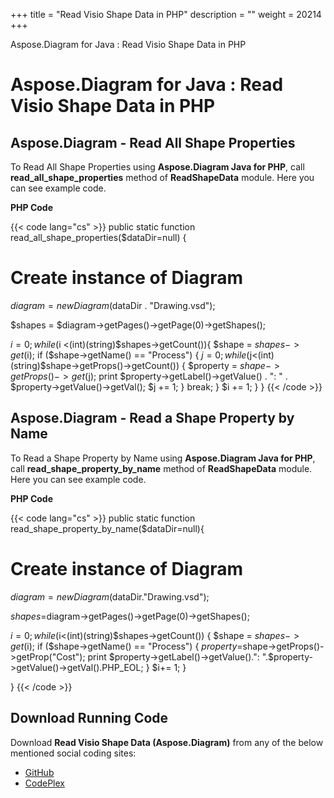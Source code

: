 +++
title = "Read Visio Shape Data in PHP" 
description = "" 
weight = 20214 
+++

Aspose.Diagram for Java : Read Visio Shape Data in PHP  

# Aspose.Diagram for Java : Read Visio Shape Data in PHP


## Aspose.Diagram - Read All Shape Properties

To Read All Shape Properties using **Aspose.Diagram Java for PHP**, call **read\_all\_shape\_properties** method of **ReadShapeData** module. Here you can see example code.

**PHP Code**

{{< code lang="cs" >}}
public static function read_all_shape_properties($dataDir=null)
{

# Create instance of Diagram
$diagram = new Diagram($dataDir . "Drawing.vsd");

$shapes = $diagram->getPages()->getPage(0)->getShapes();

$i = 0;
while ($i <(int)(string)$shapes->getCount()){
$shape = $shapes->get($i);
if ($shape->getName() == "Process") {
$j = 0;
while ($j<(int)(string)$shape->getProps()->getCount()) {
$property = $shape->getProps()->get($j);
print $property->getLabel()->getValue() . ": " . $property->getValue()->getVal();
$j += 1;
}
break;
}
$i += 1;
}
}
{{< /code >}}

## Aspose.Diagram - Read a Shape Property by Name

To Read a Shape Property by Name using **Aspose.Diagram Java for PHP**, call **read\_shape\_property\_by\_name** method of **ReadShapeData** module. Here you can see example code.

**PHP Code**

{{< code lang="cs" >}}
public static function read_shape_property_by_name($dataDir=null){

# Create instance of Diagram
$diagram=new Diagram($dataDir."Drawing.vsd");

$shapes=$diagram->getPages()->getPage(0)->getShapes();

$i = 0;
while($i<(int)(string)$shapes->getCount()) {
$shape = $shapes->get($i);
if ($shape->getName() == "Process") {
$property=$shape->getProps()->getProp("Cost");
print $property->getLabel()->getValue().": ".$property->getValue()->getVal().PHP_EOL;
}
$i+= 1;
}

}
{{< /code >}}

## Download Running Code

Download **Read Visio Shape Data (Aspose.Diagram)** from any of the below mentioned social coding sites:

*   [GitHub](https://github.com/asposediagram/Aspose.Diagram-for-Java/blob/master/Plugins/Aspose_Diagram_Java_for_PHP/src/aspose/diagram/WorkingwithShapes/ReadShapeData.php)
*   [CodePlex](https://asposediagramjavaphp.codeplex.com/SourceControl/latest#src/aspose/diagram/WorkingwithShapes/ReadShapeData.php)

